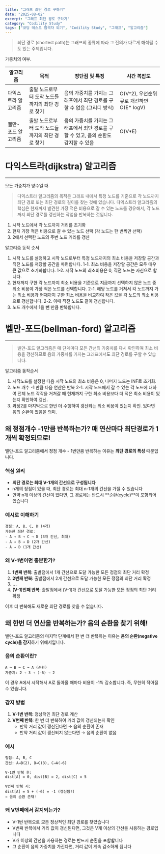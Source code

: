 ```yaml
---
title: "그래프 최단 경로 구하기"
date: "2025-08-02"
excerpt: "그래프 최단 경로 구하기"
category: "Codility Study"
tags: ["코딩 테스트 합격자 되기", "Codility Study", "그래프", "알고리즘"]
---
```


> 최단 경로 (shortest path)는 그래프의 종류에 따라 그 진의가 다르게 해석될 수도 있는 주제입니다.

가중치의 여부. 


| 알고리즘 | 목적 | 장단점 및 특징 | 시간 복잡도 |
|---------|------|----------------|-------------|
| 다익스트라 알고리즘 | 출발 노드로부터 도착 노드들까지의 최단 경로 찾기 | 음의 가중치를 가지는 그래프에서 최단 경로를 구할 수 없음 (그리디 방식) | O(V^2), 우선순위 큐로 개선하면 O(E* logV) |
| 벨만-포드 알고리즘 | 출발 노드로부터 도착 노드들까지의 최단 경로 찾기 | 음의 가중치를 가지는 그래프에서 최단 경로를 구할 수 있고, 음의 순환도 감지할 수 있음 | O(V*E) |



# 다익스트라(dijkstra) 알고리즘
---

모든 가중치가 양수일 때.

> 다익스트라 알고리즘의 목적은 그래프 내에서 특정 노드를 기준으로 각 노드까지 최단 경로 또는 최단 경로의 길이를 찾는 것에 있습니다.
> 다익스트라 알고리즘의 핵심은 현재까지 발견한 가장 적은 비용으로 갈 수 있는 노드를 경유해서, 각 노드까지 최단 경로를 갱신하는 작업을 반복하는 것입니다.

1. 시작 노드에서 각 노드까지 거리를 초기화
2. 현재 가장 적은 비용으로 갈 수 있는 노드 선택 (각 노드는 한 번씩만 선택)
3. 2에서 선택한 노드의 주변 노드 거리를 갱신


알고리즘 동작 순서

1. 시작 노드를 설정하고 시작 노드로부터 특정 노드까지의 최소 비용을 저장할 공간과 직전 노드를 저장할 공간을 마련합니다.
    1-1. 최소 비용을 저장할 공간은 모두 매우 큰 값으로 초기화합니다.
    1-2. 시작 노드의 최소비용은 0, 직전 노드는 자신으로 합니다.
2. 현재까지 구한 각 노드까지 최소 비용을 기준으로 지금까지 선택하지 않은 노드 중 최소 비용이 가장 적은 노드를 선택합니다.
    2-1. 해당 노드를 거쳐서 각 노드까지  가는 최소 비용과 현재까지 구한 최소 비용을 비교하여 작은 값을 각 노드의 최소 비용으로 갱신합니다.
    2-2. 이때 직전 노드도 같이 갱신합니다.
3. 노드 개수에서 1을 뺀 만큼 반복합니다.


# 벨만-포드(bellman-ford) 알고리즘
---

> 벨만-포드 알고리즘은 매 단계마다 모든 간선의 가중치를 다시 확인하여 최소 비용을 갱신하므로 음의 가중치를 가지는 그래프에서도 최단 경로를 구할 수 있습니다.


알고리즘 동작순서

1. 시작노드를 설정한 다음 시작 노드의 최소 비용은 0, 나머지 노드는 INF로 초기화.
2. 노드 개수 -1 만큼 다음 연산은 반복
    2-1. 시작 노드에서 갈 수 있는 각 노드에 대하여 전체 노드 각각을 거쳐갈 때 현재까지 구한 최소 비용보다 더 적은 최소 비용이 있는지 확인하여 갱신.
3. 과정2를 마지막으로 한번 더 수행하여 갱신되는 최소 비용이 있는지 확인. 있다면 음의 순환이 있음을 의미.

## 왜 정점개수 -1만큼 반복하는가? 매 연산마다 최단경로가 1개씩 확정되므로!

벨만-포드 알고리즘에서 정점 개수 - 1번만큼 반복하는 이유는 **최단 경로의 특성** 때문입니다.

### 핵심 원리
- **최단 경로는 최대 V-1개의 간선으로 구성됩니다**
- n개의 정점이 있을 때, 최단 경로는 최대 n-1개의 간선을 가질 수 있습니다
- 만약 n개 이상의 간선이 있다면, 그 경로에는 반드시 **순환(cycle)**이 포함되어 있습니다

### 예시로 이해하기
```
정점: A, B, C, D (4개)
가능한 최단 경로:
- A → B → C → D (3개 간선, 최대)
- A → B → D (2개 간선)
- A → D (1개 간선)
```

### 왜 V-1번이면 충분한가?
1. **1번째 반복**: 출발점에서 1개 간선으로 도달 가능한 모든 정점의 최단 거리 확정
2. **2번째 반복**: 출발점에서 2개 간선으로 도달 가능한 모든 정점의 최단 거리 확정
3. **...**
4. **(V-1)번째 반복**: 출발점에서 (V-1)개 간선으로 도달 가능한 모든 정점의 최단 거리 확정

이후 더 반복해도 새로운 최단 경로를 찾을 수 없습니다.

## 왜 한번 더 연산을 반복하는가? 음의 순환을 찾기 위해!

벨만-포드 알고리즘의 마지막 단계에서 한 번 더 반복하는 이유는 **음의 순환(negative cycle)을 감지**하기 위해서입니다.

### 음의 순환이란?
```
A → B → C → A (순환)
가중치: 2 → 3 → (-6) → 2
```
이 경우 A에서 시작해서 A로 돌아올 때마다 비용이 -1씩 감소합니다. 즉, 무한히 작아질 수 있습니다.

### 감지 방법
1. **V-1번 반복**: 정상적인 최단 경로 계산
2. **V번째 반복**: 한 번 더 반복하여 거리 값이 갱신되는지 확인
   - 만약 거리 값이 갱신된다면 → 음의 순환이 존재
   - 만약 거리 값이 갱신되지 않는다면 → 음의 순환이 없음

### 예시
```
정점: A, B, C
간선: A→B(2), B→C(3), C→A(-6)

V-1번 반복 후:
dist[A] = 0, dist[B] = 2, dist[C] = 5

V번째 반복 시:
dist[A] = 5 + (-6) = -1 (갱신됨!)
→ 음의 순환 존재!
```

### 왜 V번째에서 감지되는가?
- V-1번 반복으로 모든 정상적인 최단 경로를 찾았습니다
- V번째 반복에서 거리 값이 갱신된다면, 그것은 V개 이상의 간선을 사용하는 경로입니다
- V개 이상의 간선을 사용하는 경로는 반드시 순환을 포함합니다
- 그 순환이 음의 가중치를 가진다면, 거리 값이 계속 감소하게 됩니다



